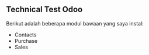 ## Technical Test Odoo

Berikut adalah beberapa modul bawaan yang saya instal:
- Contacts
- Purchase
- Sales